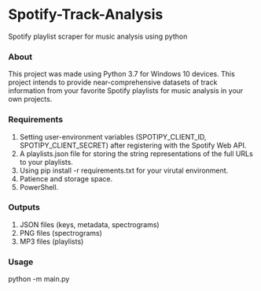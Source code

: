 # Spotify-Track-Analysis
Spotify playlist scraper for music analysis using python


### About
This project was made using Python 3.7 for Windows 10 devices. This project intends to provide near-comprehensive datasets of track information from your favorite Spotify playlists for music analysis in your own projects. 


### Requirements
1. Setting user-environment variables (SPOTIPY_CLIENT_ID, SPOTIPY_CLIENT_SECRET) after registering with the Spotify Web API.
2. A playlists.json file for storing the string representations of the full URLs to your playlists.
3. Using pip install -r requirements.txt for your virutal environment.
4. Patience and storage space.
5. PowerShell.


### Outputs
1. JSON files (keys, metadata, spectrograms)
2. PNG files (spectrograms)
3. MP3 files (playlists)


### Usage
python -m main.py
